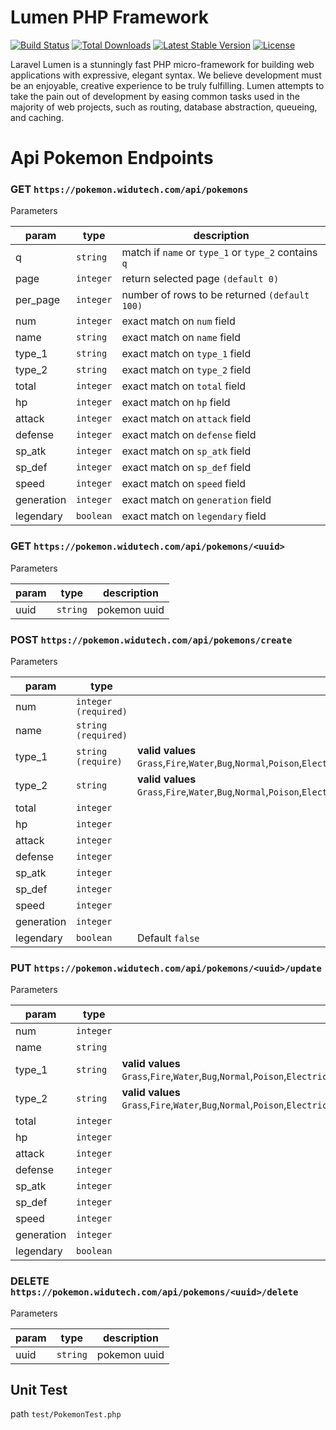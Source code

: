 # Lumen PHP Framework

[![Build Status](https://travis-ci.org/laravel/lumen-framework.svg)](https://travis-ci.org/laravel/lumen-framework)
[![Total Downloads](https://img.shields.io/packagist/dt/laravel/framework)](https://packagist.org/packages/laravel/lumen-framework)
[![Latest Stable Version](https://img.shields.io/packagist/v/laravel/framework)](https://packagist.org/packages/laravel/lumen-framework)
[![License](https://img.shields.io/packagist/l/laravel/framework)](https://packagist.org/packages/laravel/lumen-framework)

Laravel Lumen is a stunningly fast PHP micro-framework for building web applications with expressive, elegant syntax. We believe development must be an enjoyable, creative experience to be truly fulfilling. Lumen attempts to take the pain out of development by easing common tasks used in the majority of web projects, such as routing, database abstraction, queueing, and caching.

# Api Pokemon Endpoints

### GET `https://pokemon.widutech.com/api/pokemons`

Parameters

param | type | description
--- | --- | ---
q | `string` | match if `name` or `type_1` or `type_2` contains `q`
page | `integer` | return selected page `(default 0)`
per_page | `integer` | number of rows to be returned `(default 100)`
num | `integer` | exact match on `num` field
name | `string` | exact match on `name` field
type_1 | `string` | exact match on `type_1` field
type_2 | `string` | exact match on `type_2` field
total | `integer` | exact match on `total` field
hp | `integer` | exact match on `hp` field
attack | `integer` | exact match on `attack` field
defense | `integer` | exact match on `defense` field
sp_atk | `integer` | exact match on `sp_atk` field
sp_def | `integer` | exact match on `sp_def` field
speed | `integer` | exact match on `speed` field
generation | `integer` | exact match on `generation` field
legendary | `boolean` | exact match on `legendary` field

### GET `https://pokemon.widutech.com/api/pokemons/<uuid>`

Parameters

param | type | description
--- | --- | ---  
uuid | `string` | pokemon uuid

### POST `https://pokemon.widutech.com/api/pokemons/create`

Parameters

param | type | description
--- | --- | ---
num | `integer (required)` |
name | `string (required)` |
type_1 | `string (require)`| **valid values** `Grass`,`Fire`,`Water`,`Bug`,`Normal`,`Poison`,`Electric`,`Ground`,`Fairy`,`Fighting`,`Psychic`,`Rock`,`Ghost`,`Ice`,`Dragon`,`Dark`,`Steel`,`Flying`
type_2 | `string` | **valid values** `Grass`,`Fire`,`Water`,`Bug`,`Normal`,`Poison`,`Electric`,`Ground`,`Fairy`,`Fighting`,`Psychic`,`Rock`,`Ghost`,`Ice`,`Dragon`,`Dark`,`Steel`,`Flying`
total | `integer` |
hp | `integer` |
attack | `integer` |
defense | `integer` |
sp_atk | `integer` |
sp_def | `integer` |
speed | `integer` |
generation | `integer` |
legendary | `boolean` | Default `false`

### PUT `https://pokemon.widutech.com/api/pokemons/<uuid>/update`

Parameters

param | type | description
--- | --- | ---
num | `integer` |
name | `string` |
type_1 | `string`| **valid values** `Grass`,`Fire`,`Water`,`Bug`,`Normal`,`Poison`,`Electric`,`Ground`,`Fairy`,`Fighting`,`Psychic`,`Rock`,`Ghost`,`Ice`,`Dragon`,`Dark`,`Steel`,`Flying`
type_2 | `string` | **valid values** `Grass`,`Fire`,`Water`,`Bug`,`Normal`,`Poison`,`Electric`,`Ground`,`Fairy`,`Fighting`,`Psychic`,`Rock`,`Ghost`,`Ice`,`Dragon`,`Dark`,`Steel`,`Flying`
total | `integer` |
hp | `integer` |
attack | `integer` |
defense | `integer` |
sp_atk | `integer` |
sp_def | `integer` |
speed | `integer` |
generation | `integer` |
legendary | `boolean` |

### DELETE `https://pokemon.widutech.com/api/pokemons/<uuid>/delete`

Parameters

param | type | description
--- | --- | ---  
uuid | `string` | pokemon uuid

## Unit Test

path `test/PokemonTest.php`
